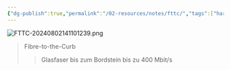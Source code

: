 ```yaml
---
{"dg-publish":true,"permalink":"/02-resources/notes/fttc/","tags":["hardware","netzwerk"],"noteIcon":"","updated":"2024-08-02T14:11:03.000+02:00"}
---
```


![FTTC-20240802141101239.png](/img/user/02%20-%20RESOURCES/Files/IMG/FTTC-20240802141101239.png)
>Fibre-to-the-Curb
>>Glasfaser bis zum Bordstein
>>bis zu 400 Mbit/s